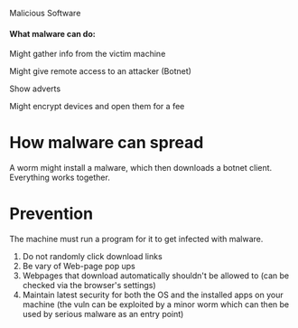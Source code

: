 
Malicious Software

#### What malware can do:

Might gather info from the victim machine

Might give remote access to an attacker  (Botnet)

Show adverts

Might encrypt devices and open them for a fee

# How malware can spread

A worm might install a malware, which then downloads a botnet client. Everything works together.

# Prevention

The machine must run a program for it to get infected with malware.

1. Do not randomly click download links
2. Be vary of Web-page pop ups  
3. Webpages that download automatically  shouldn't be allowed to (can be checked via the browser's settings)
4. Maintain latest  security for both the OS and the  installed apps on your  machine (the vuln can be exploited by a minor worm which can then be used by serious malware as  an entry point)

